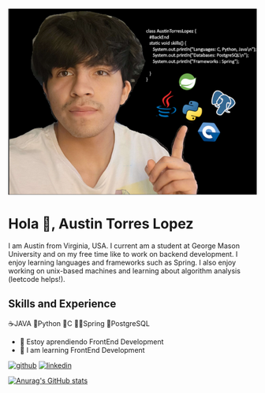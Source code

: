 ![Software Developer / Ingenieria De Sistemas](https://github.com/AustinTorresLopez/Austin-Torres-Lopez/blob/main/Captura%20de%20pantalla%202024-03-08%20141256.png)

# Hola 👋, Austin Torres Lopez
I am Austin from Virginia, USA. I current am a student at George Mason University and on my free time like to work on backend development. I enjoy learning languages and frameworks such as Spring. I also enjoy working on unix-based machines and learning about algorithm analysis (leetcode helps!).

## Skills and Experience
☕JAVA 
🐍Python
🐧C
🧑‍💻Spring
🐘PostgreSQL

- 🌱 Estoy aprendiendo FrontEnd Development
- 🌱 I am learning FrontEnd Development

[<img src='https://cdn.jsdelivr.net/npm/simple-icons@3.0.1/icons/github.svg' alt='github' height='40'>](https://github.com/AustinTorresLopez)  [<img src='https://cdn.jsdelivr.net/npm/simple-icons@3.0.1/icons/linkedin.svg' alt='linkedin' height='40'>](https://www.linkedin.com/in/austin-torres-lopez/)  




[![Anurag's GitHub stats](https://github-readme-stats.vercel.app/api?username=AustinTorresLopez)](https://github.com/anuraghazra/github-readme-stats)
